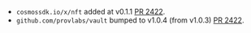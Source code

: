 * `cosmossdk.io/x/nft` added at v0.1.1 [PR 2422](https://github.com/provenance-io/provenance/pull/2422).
* `github.com/provlabs/vault` bumped to v1.0.4 (from v1.0.3) [PR 2422](https://github.com/provenance-io/provenance/pull/2422).
